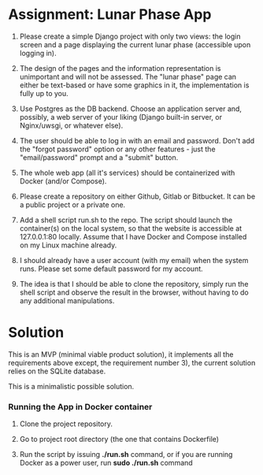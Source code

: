 # Assignment: Lunar Phase App

1) Please create a simple Django project with only two views: the login screen and a page displaying 
   the current lunar phase (accessible upon logging in).

2) The design of the pages and the information representation is unimportant and will not be assessed. 
   The "lunar phase" page can either be text-based or have some graphics in it, 
   the implementation is fully up to you.
   
3) Use Postgres as the DB backend. Choose an application server and, possibly, a web server of your liking 
   (Django built-in server, or Nginx/uwsgi, or whatever else).
   
4) The user should be able to log in with an email and password. Don't add the "forgot password" option 
   or any other features - just the "email/password" prompt and a "submit" button.
   
5) The whole web app (all it's services) should be containerized with Docker (and/or Compose).
   
6) Please create a repository on either Github, Gitlab or Bitbucket. It can be a public project or a private one.
   
7) Add a shell script run.sh to the repo. The script should launch the container(s) on the local system, 
   so that the website is accessible at 127.0.0.1:80 locally. 
   Assume that I have Docker and Compose installed on my Linux machine already.
   
8) I should already have a user account (with my email) when the system runs. 
   Please set some default password for my account.
   
9) The idea is that I should be able to clone the repository, simply run the shell script and observe the result 
   in the browser, without having to do any additional manipulations.
   

# Solution

This is an MVP (minimal viable product solution), it implements all the requirements above except, the
requirement number 3), the current solution relies on the SQLite database.

This is a minimalistic possible solution.

### Running the App in Docker container

1) Clone the project repository.

2) Go to project root directory (the one that contains Dockerfile)

3) Run the script by issuing **./run.sh** command, 
or if you are running Docker as a power user, run **sudo ./run.sh** command